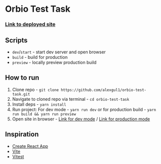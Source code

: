 # Orbio Test Task

### <a href="https://orbio-test-task-hulitskyi.netlify.app/" target="_blank">Link to deployed site</a>

## Scripts

- `dev`/`start` - start dev server and open browser
- `build` - build for production
- `preview` - locally preview production build

## How to run

1. Clone repo - `git clone https://github.com/alexgul1/orbio-test-task.git`
2. Navigate to cloned repo via terminal - `cd orbio-test-task`
3. Install deps - `yarn install`
4. Run project: For dev mode - `yarn run dev` or for production build - `yarn run build && yarn run preview`
5. Open site in browser - <a href="http://localhost:5173/" target="_blank">Link for dev mode</a> / <a href="http://localhost:4173/" target="_blank">Link for production mode</a>

## Inspiration

- [Create React App](https://github.com/facebook/create-react-app/tree/main/packages/cra-template)
- [Vite](https://github.com/vitejs/vite/tree/main/packages/create-vite/template-react)
- [Vitest](https://github.com/vitest-dev/vitest/tree/main/examples/react-testing-lib)
